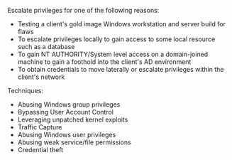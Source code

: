 Escalate privileges for one of the following reasons:
- Testing a client's gold image Windows workstation and server build for flaws
- To escalate privileges locally to gain access to some local resource such as a database
- To gain NT AUTHORITY/System level access on a domain-joined machine to gain a foothold into the client's AD environment
- To obtain credentials to move laterally or escalate privileges within the client's network

Techniques:
- Abusing Windows group privileges
- Bypassing User Account Control
- Leveraging unpatched kernel exploits
- Traffic Capture
- Abusing Windows user privileges
- Abusing weak service/file permissions
- Credential theft
